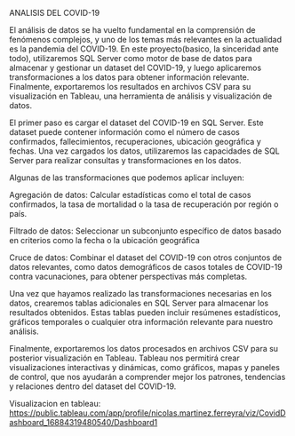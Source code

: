 ANALISIS DEL COVID-19

El análisis de datos se ha vuelto fundamental en la comprensión de fenómenos complejos, y uno de los temas más relevantes en la actualidad
es la pandemia del COVID-19. En este proyecto(basico, la sinceridad ante todo), utilizaremos SQL Server como motor de base de datos para almacenar y gestionar un  dataset del COVID-19, y luego aplicaremos transformaciones a los datos para obtener información relevante. 
Finalmente, exportaremos los resultados en archivos CSV para su visualización en Tableau, una herramienta de análisis y visualización de datos.

El primer paso es cargar el dataset del COVID-19 en SQL Server. Este dataset puede contener información como el número de casos confirmados, 
fallecimientos, recuperaciones, ubicación geográfica y fechas. Una vez cargados los datos, utilizaremos las capacidades de SQL Server para 
realizar consultas y transformaciones en los datos.

Algunas de las transformaciones que podemos aplicar incluyen:

Agregación de datos: Calcular estadísticas como el total de casos confirmados, la tasa de mortalidad o la tasa de recuperación por región o país.

Filtrado de datos: Seleccionar un subconjunto específico de datos basado en criterios como la fecha o la ubicación geográfica 

Cruce de datos: Combinar el dataset del COVID-19 con otros conjuntos de datos relevantes, como datos demográficos de casos totales de COVID-19 contra vacunaciones, para obtener perspectivas más completas.

Una vez que hayamos realizado las transformaciones necesarias en los datos, crearemos tablas adicionales en SQL Server para almacenar los 
resultados obtenidos. Estas tablas pueden incluir resúmenes estadísticos, gráficos temporales o cualquier otra información relevante para 
nuestro análisis.

Finalmente, exportaremos los datos procesados en archivos CSV para su posterior visualización en Tableau. 
Tableau nos permitirá crear visualizaciones interactivas y dinámicas, como gráficos, mapas y paneles de control, que nos
ayudarán a comprender mejor los patrones, tendencias y relaciones dentro del dataset del COVID-19.



Visualizacion en tableau: https://public.tableau.com/app/profile/nicolas.martinez.ferreyra/viz/CovidDashboard_16884319480540/Dashboard1
